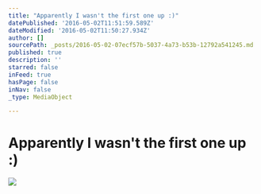 ```yaml
---
title: "Apparently I wasn't the first one up :)"
datePublished: '2016-05-02T11:51:59.589Z'
dateModified: '2016-05-02T11:50:27.934Z'
author: []
sourcePath: _posts/2016-05-02-07ecf57b-5037-4a73-b53b-12792a541245.md
published: true
description: ''
starred: false
inFeed: true
hasPage: false
inNav: false
_type: MediaObject

---
```

# Apparently I wasn't the first one up :)
![](https://the-grid-user-content.s3-us-west-2.amazonaws.com/c4313174-0ed1-42c1-a6db-38e23ba64fb3.jpg)